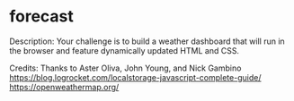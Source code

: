# forecast

Description:
Your challenge is to build a weather dashboard that will run in the browser and feature dynamically updated HTML and CSS.

Credits:
Thanks to Aster Oliva, John Young, and Nick Gambino
https://blog.logrocket.com/localstorage-javascript-complete-guide/
https://openweathermap.org/



